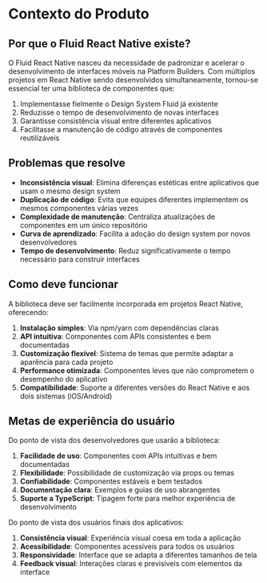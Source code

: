 # Contexto do Produto

## Por que o Fluid React Native existe?
O Fluid React Native nasceu da necessidade de padronizar e acelerar o desenvolvimento de interfaces móveis na Platform Builders. Com múltiplos projetos em React Native sendo desenvolvidos simultaneamente, tornou-se essencial ter uma biblioteca de componentes que:

1. Implementasse fielmente o Design System Fluid já existente
2. Reduzisse o tempo de desenvolvimento de novas interfaces
3. Garantisse consistência visual entre diferentes aplicativos
4. Facilitasse a manutenção de código através de componentes reutilizáveis

## Problemas que resolve
- **Inconsistência visual**: Elimina diferenças estéticas entre aplicativos que usam o mesmo design system
- **Duplicação de código**: Evita que equipes diferentes implementem os mesmos componentes várias vezes
- **Complexidade de manutenção**: Centraliza atualizações de componentes em um único repositório
- **Curva de aprendizado**: Facilita a adoção do design system por novos desenvolvedores
- **Tempo de desenvolvimento**: Reduz significativamente o tempo necessário para construir interfaces

## Como deve funcionar
A biblioteca deve ser facilmente incorporada em projetos React Native, oferecendo:

1. **Instalação simples**: Via npm/yarn com dependências claras
2. **API intuitiva**: Componentes com APIs consistentes e bem documentadas
3. **Customização flexível**: Sistema de temas que permite adaptar a aparência para cada projeto
4. **Performance otimizada**: Componentes leves que não comprometem o desempenho do aplicativo
5. **Compatibilidade**: Suporte a diferentes versões do React Native e aos dois sistemas (iOS/Android)

## Metas de experiência do usuário
Do ponto de vista dos desenvolvedores que usarão a biblioteca:

1. **Facilidade de uso**: Componentes com APIs intuitivas e bem documentadas
2. **Flexibilidade**: Possibilidade de customização via props ou temas
3. **Confiabilidade**: Componentes estáveis e bem testados
4. **Documentação clara**: Exemplos e guias de uso abrangentes
5. **Suporte a TypeScript**: Tipagem forte para melhor experiência de desenvolvimento

Do ponto de vista dos usuários finais dos aplicativos:

1. **Consistência visual**: Experiência visual coesa em toda a aplicação
2. **Acessibilidade**: Componentes acessíveis para todos os usuários
3. **Responsividade**: Interface que se adapta a diferentes tamanhos de tela
4. **Feedback visual**: Interações claras e previsíveis com elementos da interface 